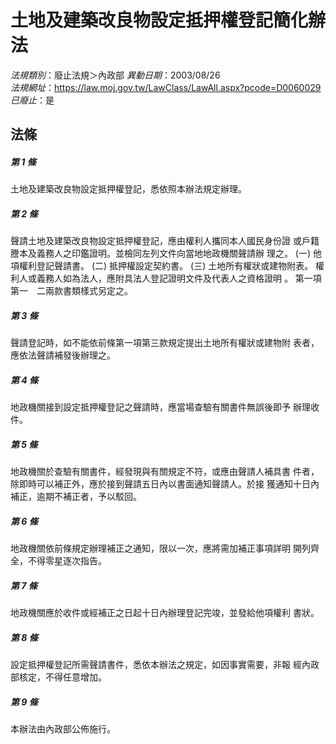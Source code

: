 # 土地及建築改良物設定抵押權登記簡化辦法

*法規類別*：廢止法規＞內政部
*異動日期*：2003/08/26  
*法規網址*：https://law.moj.gov.tw/LawClass/LawAll.aspx?pcode=D0060029
*已廢止*：是


## 法條
##### 第 1 條
土地及建築改良物設定抵押權登記，悉依照本辦法規定辦理。


##### 第 2 條
聲請土地及建築改良物設定抵押權登記，應由權利人攜同本人國民身份證
或戶籍謄本及義務人之印鑑證明。並檢同左列文件向當地地政機關聲請辦
理之。
 (一) 他項權利登記聲請書。
 (二) 抵押權設定契約書。
 (三) 土地所有權狀或建物附表。
權利人或義務人如為法人，應附具法人登記證明文件及代表人之資格證明
。
第一項第一　二兩款書類樣式另定之。


##### 第 3 條
聲請登記時，如不能依前條第一項第三款規定提出土地所有權狀或建物附
表者，應依法聲請補發後辦理之。


##### 第 4 條
地政機關接到設定抵押權登記之聲請時，應當場查驗有關書件無誤後即予
辦理收件。


##### 第 5 條
地政機關於查驗有關書件，經發現與有關規定不符，或應由聲請人補具書
件者，除即時可以補正外，應於接到聲請五日內以書面通知聲請人。於接
獲通知十日內補正，逾期不補正者，予以駁回。


##### 第 6 條
地政機關依前條規定辦理補正之通知，限以一次，應將需加補正事項詳明
開列齊全，不得零星逐次指告。


##### 第 7 條
地政機關應於收件或經補正之日起十日內辦理登記完竣，並發給他項權利
書狀。


##### 第 8 條
設定抵押權登記所需聲請書件，悉依本辦法之規定，如因事實需要，非報
經內政部核定，不得任意增加。


##### 第 9 條
本辦法由內政部公佈施行。



